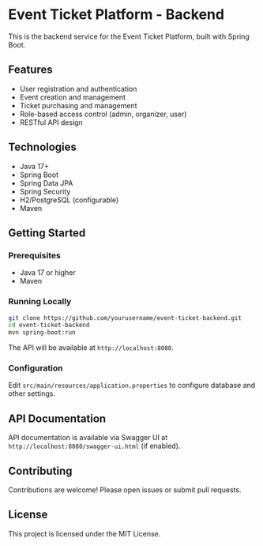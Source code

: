 # Event Ticket Platform - Backend

This is the backend service for the Event Ticket Platform, built with Spring Boot.

## Features

- User registration and authentication
- Event creation and management
- Ticket purchasing and management
- Role-based access control (admin, organizer, user)
- RESTful API design

## Technologies

- Java 17+
- Spring Boot
- Spring Data JPA
- Spring Security
- H2/PostgreSQL (configurable)
- Maven

## Getting Started

### Prerequisites

- Java 17 or higher
- Maven

### Running Locally

```bash
git clone https://github.com/yourusername/event-ticket-backend.git
cd event-ticket-backend
mvn spring-boot:run
```

The API will be available at `http://localhost:8080`.

### Configuration

Edit `src/main/resources/application.properties` to configure database and other settings.

## API Documentation

API documentation is available via Swagger UI at `http://localhost:8080/swagger-ui.html` (if enabled).

## Contributing

Contributions are welcome! Please open issues or submit pull requests.

## License

This project is licensed under the MIT License.
